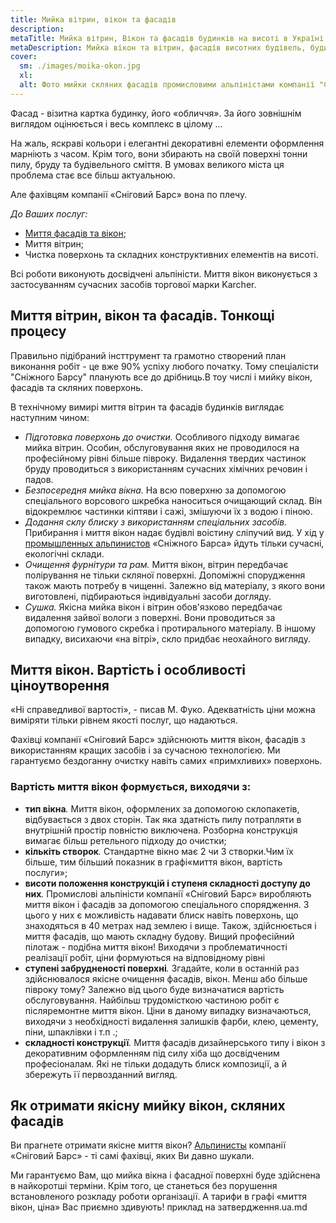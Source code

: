 ```yaml
---
title: Мийка вітрин, вікон та фасадів
description: 
metaTitle: Мийка вітрин, Вікон та фасадів будинків на висоті в Україні | СНЕЖНЫЙ БАРС
metaDescription: Мийка вікон та вітрин, фасадів висотних будівель, будинків досвідченними альпіністами в Вінниці☎ +38 (097) 970-53-76 від компанії "Сніжний Барс".
cover:
  sm: ./images/moika-okon.jpg
  xl: 
  alt: Фото мийки скляних фасадів промисловими альпіністами компанії "Сніжний Барс"
---
```

Фасад - візитна картка будинку, його «обличчя». За його зовнішнім виглядом оцінюється і весь комплекс в цілому ...

На жаль, яскраві кольори і елегантні декоративні елементи оформлення марніють з часом. Крім того, вони збирають на своїй поверхні тонни пилу, бруду та будівельного сміття. В умовах великого міста ця проблема стає все більш актуальною.

Але фахівцям компанії «Сніговий Барс» вона по плечу.

_До Ваших послуг:_

- [Миття фасадів та вікон](/mojka-fasadov/);
- Миття вітрин;
- Чистка поверхонь та складних конструктивних елементів на висоті.

Всі роботи виконують досвідчені альпіністи. Миття вікон виконується з застосуванням сучасних засобів торгової марки Karcher.

## Миття вітрин, вікон та фасадів. Тонкощі процесу

Правильно підібраний інсттрумент та грамотно створений план виконання робіт - це вже 90% успіху любого початку. Тому спеціалісти "Сніжного Барсу" планують все до дрібниць.В тоу числі і мийку вікон, фасадів та скляних поверхонь.

В технічному вимирі миття вітрин та фасадів будинків виглядає наступним чином:

- _Підготовка поверхонь до очистки._ Особливого підходу вимагає мийка вітрин. Особин, обслуговування яких не проводилося на професійному рівні більше півроку. Видалення твердих частинок бруду проводиться з використанням сучасних хімічних речовин і падов.
- _Безпосередня мийка вікна._ На всю поверхню за допомогою спеціального ворсового шкребка наноситься очищающий склад. Він відокремлює частинки кіптяви і сажі, змішуючи їх з водою і піною.
- _Додання склу блиску з використанням спеціальних засобів._ Прибирання і миття вікон надає будівлі воістину сліпучий вид. У хід у [промышленных альпинистов](/promyshlennyi-alpinizm/) «Сніжного Барса» йдуть тільки сучасні, екологічні склади.
- _Очищення фурнітури та рам._ Миття вікон, вітрин передбачає полірування не тільки скляної поверхні. Допоміжні спорудження також мають потребу в чищенні. Залежно від матеріалу, з якого вони виготовлені, підбираються індивідуальні засоби догляду.
- _Сушка._ Якісна мийка вікон і вітрин обов'язково передбачає видалення зайвої вологи з поверхні. Вони проводиться за допомогою гумового скребка і протирального матеріалу. В іншому випадку, висихаючи «на вітрі», скло придбає неохайного вигляду.

## Миття вікон. Вартість і особливості ціноутворення

«Ні справедливої вартості», - писав М. Фуко. Адекватність ціни можна виміряти тільки рівнем якості послуг, що надаються.

Фахівці компанії «Сніговий Барс» здійснюють миття вікон, фасадів з використанням кращих засобів і за сучасною технологією. Ми гарантуємо бездоганну очистку навіть самих «примхливих» поверхонь.

### Вартість миття вікон формується, виходячи з:

- **тип вікна**_._ Миття вікон, оформлених за допомогою склопакетів, відбувається з двох сторін. Так яка здатність пилу потрапляти в внутрішній простір повністю виключена. Розборна конструкція вимагає більш ретельного підходу до очистки;
- **кількіть створок**_._ Стандартне вікно має 2 чи 3 створки.Чим їх більше, тим більший показник в графі«миття вікон, вартість послуги»;
- **висоти положення конструкцій і ступеня складності доступу до них**_._ Промислові альпіністи компанії «Сніговий Барс» виробляють миття вікон і фасадів за допомогою спеціального спорядження. З цього у них є можливість надавати блиск навіть поверхонь, що знаходяться в 40 метрах над землею і вище. Також, здійснюється і миття фасадів, що мають складну будову. Вищий професійний пілотаж - подібна миття вікон! Виходячи з проблематичності реалізації робіт, ціни формуються на відповідному рівні
- **ступені забрудненості поверхні**_._ Згадайте, коли в останній раз здійснювалося якісне очищення фасадів, вікон. Менш або більше півроку тому? Залежно від цього буде визначатися вартість обслуговування. Найбільш трудомісткою частиною робіт є післяремонтне миття вікон. Ціни в даному випадку визначаються, виходячи з необхідності видалення залишків фарби, клею, цементу, піни, шпаклівки і т.п .;
- **складності конструкції**_._ Миття фасадів дизайнерського типу і вікон з декоративним оформленням під силу хіба що досвідченим професіоналам. Які не тільки додадуть блиск композиції, а й збережуть її первозданний вигляд.

## Як отримати якісну мийку вікон, скляних фасадів

Ви прагнете отримати якісне миття вікон? [Альпинисты](/) компанії «Сніговий Барс» - ті самі фахівці, яких Ви давно шукали.

Ми гарантуємо Вам, що мийка вікна і фасадної поверхні буде здійснена в найкоротші терміни. Крім того, це станеться без порушення встановленого розкладу роботи організації. А тарифи в графі «миття вікон, ціна» Вас приємно здивують!
приклад на затвердження.ua.md
